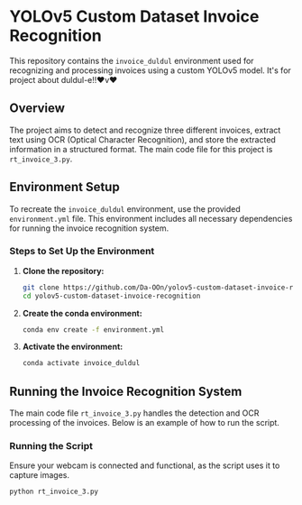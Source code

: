 # YOLOv5 Custom Dataset Invoice Recognition

This repository contains the `invoice_duldul` environment used for recognizing and processing invoices using a custom YOLOv5 model. It's for project about duldul-e!!♥v♥

## Overview

The project aims to detect and recognize three different invoices, extract text using OCR (Optical Character Recognition), and store the extracted information in a structured format. The main code file for this project is `rt_invoice_3.py`.

## Environment Setup

To recreate the `invoice_duldul` environment, use the provided `environment.yml` file. This environment includes all necessary dependencies for running the invoice recognition system.

### Steps to Set Up the Environment

1. **Clone the repository:**

    ```bash
    git clone https://github.com/Da-OOn/yolov5-custom-dataset-invoice-recognition.git
    cd yolov5-custom-dataset-invoice-recognition
    ```

2. **Create the conda environment:**

    ```bash
    conda env create -f environment.yml
    ```

3. **Activate the environment:**

    ```bash
    conda activate invoice_duldul
    ```

## Running the Invoice Recognition System

The main code file `rt_invoice_3.py` handles the detection and OCR processing of the invoices. Below is an example of how to run the script.

### Running the Script

Ensure your webcam is connected and functional, as the script uses it to capture images.

```bash
python rt_invoice_3.py
